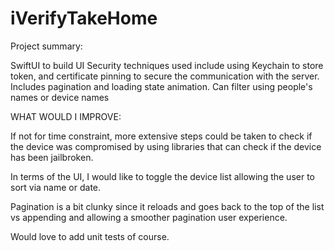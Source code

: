 # iVerifyTakeHome
Project summary:

SwiftUI to build UI Security techniques used include using Keychain to store token, and certificate pinning to secure the communication with the server. Includes pagination and loading state animation. Can filter using people's names or device names

WHAT WOULD I IMPROVE:

If not for time constraint, more extensive steps could be taken to check if the device was compromised by using libraries that can check if the device has been jailbroken.

In terms of the UI, I would like to toggle the device list allowing the user to sort via name or date.

Pagination is a bit clunky since it reloads and goes back to the top of the list vs appending and allowing a smoother pagination user experience.

Would love to add unit tests of course.
